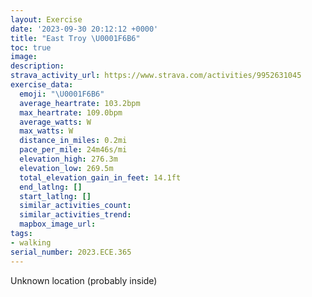 ```yaml
---
layout: Exercise
date: '2023-09-30 20:12:12 +0000'
title: "East Troy \U0001F6B6"
toc: true
image:
description:
strava_activity_url: https://www.strava.com/activities/9952631045
exercise_data:
  emoji: "\U0001F6B6"
  average_heartrate: 103.2bpm
  max_heartrate: 109.0bpm
  average_watts: W
  max_watts: W
  distance_in_miles: 0.2mi
  pace_per_mile: 24m46s/mi
  elevation_high: 276.3m
  elevation_low: 269.5m
  total_elevation_gain_in_feet: 14.1ft
  end_latlng: []
  start_latlng: []
  similar_activities_count:
  similar_activities_trend:
  mapbox_image_url:
tags:
- walking
serial_number: 2023.ECE.365
---
```

Unknown location (probably inside)
